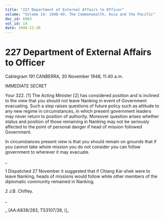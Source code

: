 ```yaml
---
title: "227 Department of External Affairs to Officer"
volume: "Volume 14: 1948-49, The Commonwealth, Asia and the Pacific"
doc_id: 6003
vol_id: 14
date: 1948-11-30
---
```


# 227 Department of External Affairs to Officer

Cablegram 191 CANBERRA, 30 November 1948, 11.40 a.m.

IMMEDIATE SECRET

Your 322. [1] The Acting Minister [2] has considered position and is inclined to the view that you should not leave Nanking in event of Government evacuating. Such a step raises questions of future policy such as attitude to any new regime in circumstances, in which present government leaders may never return to position of authority. Moreover question arises whether status and position of those remaining in Nanking may not be seriously affected to the point of personal danger if head of mission followed Government.

In circumstances present view is that you should remain on grounds that if you cannot take whole mission you do not consider you can follow government to wherever it may evacuate.

_

1 Dispatched 27 November it suggested that if Chiang Kai-shek were to leave Nanking, heads of missions would follow while other members of the diplomatic community remained in Nanking.

2 J.B. Chifley.

_

_ [AA:A838/283, TS3107/38, i]_
